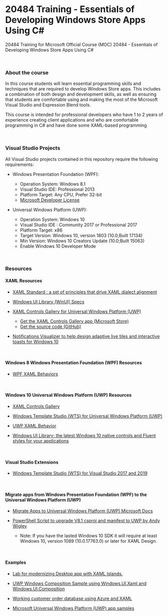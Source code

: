 # 20484 Training - Essentials of Developing Windows Store Apps Using C#
20484 Training for Microsoft Official Course (MOC) 20484 - Essentials of Developing Windows Store Apps Using C#

<br>

### About the course
In this course students will learn essential programming skills and techniques that are required to develop Windows Store apps. This includes a combination of both design and development skills, as well as ensuring that students are comfortable using and making the most of the Microsoft Visual Studio and Expression Blend tools.

This course is intended for professional developers who have 1 to 2 years of experience creating client applications and who are comfortable programming in C# and have done some XAML-based programming

<br>

### Visual Studio Projects 
All Visual Studio projects contained in this repository require the following requirements:

* Windows Presentation Foundation (WPF):
  * Operation System: Windows 8.1
  * Visual Studio IDE: Professional 2013
  * Platform Target: Any CPU, Prefer 32-bit
  * [Microsoft Developer License](https://developer.microsoft.com/en-us/store/register)

* Universal Windows Platform (UWP):
  * Operation System: Windows 10
  * Visual Studio IDE : Community 2017 or Professional 2017
  * Platform Target: x86
  * Target Version: Windows 10, version 1803 (10.0;Built 17134)
  * Min Version: Windows 10 Creators Update (10.0;Built 15063)
  * Enable Windows 10 Developer Mode

<br>

### Resources

#### XAML Resources

* [XAML Standard : a set of principles that drive XAML dialect alignment](https://github.com/microsoft/xaml-standard)

* [Windows UI Library (WinUI) Specs](https://github.com/microsoft/microsoft-ui-xaml-specs)

* [XAML Controls Gallery for Universal Windows Platform (UWP)](https://docs.microsoft.com/en-us/windows/uwp/design/controls-and-patterns/index)
  * [Get the XAML Controls Gallery app (Microsoft Store)](https://www.microsoft.com/store/productId/9MSVH128X2ZT)
  * [Get the source code (GitHub)](https://github.com/Microsoft/Xaml-Controls-Gallery)

* [Notifications Visualizer to help design adaptive live tiles and interactive toasts for Windows 10](https://www.microsoft.com/en-us/store/apps/notifications-visualizer/9nblggh5xsl1)  

<br>

#### Windows 8 Windows Presentation Foundation (WPF) Resources

* [WPF XAML Behaviors](https://github.com/microsoft/XamlBehaviorsWpf)

<br>

#### Windows 10 Universal Windows Platform (UWP) Resources

* [XAML Controls Gallery](https://github.com/microsoft/Xaml-Controls-Gallery)

* [Windows Template Studio (WTS) for Universal Windows Platform (UWP)](https://github.com/microsoft/WindowsTemplateStudio)

* [UWP XAML Behavior](https://github.com/microsoft/XamlBehaviors)

* [Windows UI Library: the latest Windows 10 native controls and Fluent styles for your applications](https://github.com/microsoft/microsoft-ui-xaml)

<br>

#### Visual Studio Extensions

* [Windows Template Studio (WTS) for Visual Studio 2017 and 2019](https://github.com/Microsoft/WindowsTemplateStudio)

<br>

#### Migrate apps from Windows Presentation Foundation (WPF) to the Universal Windows Platform (UWP)

* [Migrate Apps to Universal Windows Platform (UWP) Microsoft Docs](https://docs.microsoft.com/en-us/visualstudio/misc/migrate-apps-to-the-universal-windows-platform-uwp
)

* [PowerShell Script to upgrade V8.1 csproj and manifest to UWP by Andy Wigley](https://github.com/Win10DevGuideMVA/ProjectUpgradeUtility)
   * Note: If you have the lasted Windows 10 SDK  it will require at least Windows 10, version 1089 (10.0.17763.0) or later for XAML Design.



<br>


#### Examples

* [Lab for modernizing Desktop app with XAML Islands.](https://github.com/microsoft/Windows-AppConsult-XAMLIslandsLab)

* [UWP Windows Composition Sample using Windows.UI.Xaml and Windows.UI.Composition](https://github.com/microsoft/WindowsCompositionSamples)

* [Working customer order database using Azure and XAML](https://github.com/microsoft/Windows-appsample-customers-orders-database)

 * [Microsoft Universal Windows Platform (UWP) app samples](https://github.com/Microsoft/Windows-universal-samples/)
